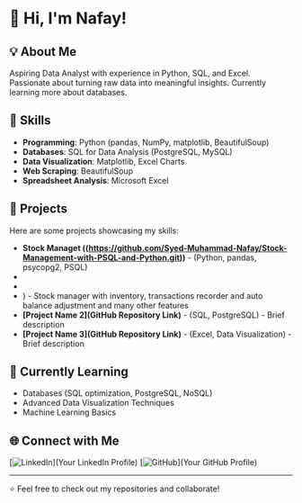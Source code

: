 # 👋 Hi, I'm Nafay!

## 💡 About Me
Aspiring Data Analyst with experience in Python, SQL, and Excel. Passionate about turning raw data into meaningful insights. Currently learning more about databases.

## 🚀 Skills
- **Programming**: Python (pandas, NumPy, matplotlib, BeautifulSoup)
- **Databases**: SQL for Data Analysis (PostgreSQL, MySQL)
- **Data Visualization**: Matplotlib, Excel Charts
- **Web Scraping**: BeautifulSoup
- **Spreadsheet Analysis**: Microsoft Excel

## 📌 Projects
Here are some projects showcasing my skills:

- **Stock Managet ((https://github.com/Syed-Muhammad-Nafay/Stock-Management-with-PSQL-and-Python.git))** - (Python, pandas, psycopg2, PSQL)
-
-
- ) - Stock manager with inventory, transactions recorder and auto balance adjustment and many other features
- **[Project Name 2](GitHub Repository Link)** - (SQL, PostgreSQL) - Brief description
- **[Project Name 3](GitHub Repository Link)** - (Excel, Data Visualization) - Brief description

## 📖 Currently Learning
- Databases (SQL optimization, PostgreSQL, NoSQL)
- Advanced Data Visualization Techniques
- Machine Learning Basics

## 🌐 Connect with Me
[![LinkedIn](https://img.shields.io/badge/LinkedIn-%230077B5.svg?&style=for-the-badge&logo=linkedin&logoColor=white)](Your LinkedIn Profile)
[![GitHub](https://img.shields.io/badge/GitHub-%23121011.svg?&style=for-the-badge&logo=github&logoColor=white)](Your GitHub Profile)

---

⭐ Feel free to check out my repositories and collaborate!
